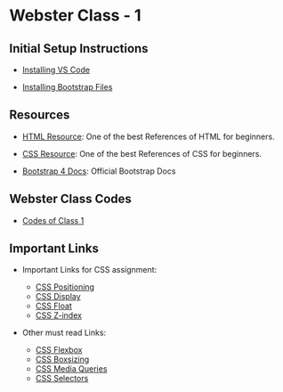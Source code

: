 # Webster Class - 1 
## Initial Setup Instructions

- [Installing VS Code](https://code.visualstudio.com/)

- [Installing Bootstrap Files](https://tinyurl.com/bootstrapWS2019)


## Resources

- [HTML Resource](https://www.w3schools.com/html/default.asp): One of the best References of HTML for beginners.

- [CSS Resource](https://www.w3schools.com/css/default.asp): One of the best References of CSS for beginners.

- [Bootstrap 4 Docs](https://getbootstrap.com/docs/4.3/getting-started/introduction/): Official Bootstrap Docs


## Webster Class Codes

- [Codes of Class 1](https://github.com/CC-MNNIT/2019-20-Classes/tree/master/WebDev/Webster_Class1_21_08_2019)

## Important Links

- Important Links for CSS assignment:
    - [CSS Positioning](https://www.w3schools.com/css/css_positioning.asp)
    - [CSS Display](https://www.w3schools.com/css/css_display_visibility.asp)
    - [CSS Float](https://www.w3schools.com/css/css_float.asp)
    - [CSS Z-index](https://www.w3schools.com/cssref/pr_pos_z-index.asp)


- Other must read Links:
    - [CSS Flexbox](https://www.w3schools.com/css/css3_flexbox.asp)
    - [CSS Boxsizing](https://www.w3schools.com/css/css3_box-sizing.asp)
    - [CSS Media Queries](https://www.w3schools.com/css/css_rwd_mediaqueries.asp)
    - [CSS Selectors](https://www.w3schools.com/cssref/css_selectors.asp)

